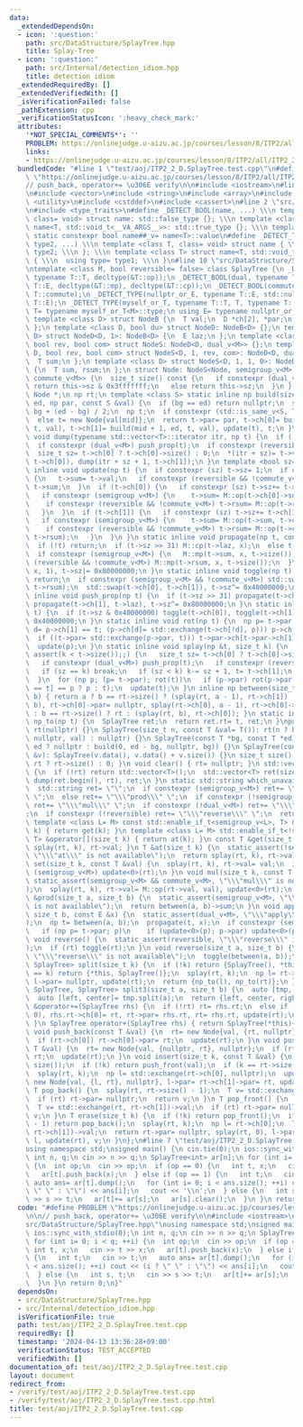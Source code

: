 ```yaml
---
data:
  _extendedDependsOn:
  - icon: ':question:'
    path: src/DataStructure/SplayTree.hpp
    title: Splay-Tree
  - icon: ':question:'
    path: src/Internal/detection_idiom.hpp
    title: detection idiom
  _extendedRequiredBy: []
  _extendedVerifiedWith: []
  _isVerificationFailed: false
  _pathExtension: cpp
  _verificationStatusIcon: ':heavy_check_mark:'
  attributes:
    '*NOT_SPECIAL_COMMENTS*': ''
    PROBLEM: https://onlinejudge.u-aizu.ac.jp/courses/lesson/8/ITP2/all/ITP2_2_D
    links:
    - https://onlinejudge.u-aizu.ac.jp/courses/lesson/8/ITP2/all/ITP2_2_D
  bundledCode: "#line 1 \"test/aoj/ITP2_2_D.SplayTree.test.cpp\"\n#define PROBLEM\
    \ \"https://onlinejudge.u-aizu.ac.jp/courses/lesson/8/ITP2/all/ITP2_2_D\"\n\n\
    // push_back, operator+= \u306E verify\n\n#include <iostream>\n#line 2 \"src/DataStructure/SplayTree.hpp\"\
    \n#include <vector>\n#include <string>\n#include <array>\n#include <tuple>\n#include\
    \ <utility>\n#include <cstddef>\n#include <cassert>\n#line 2 \"src/Internal/detection_idiom.hpp\"\
    \n#include <type_traits>\n#define _DETECT_BOOL(name, ...) \\\n template <class,\
    \ class= void> struct name: std::false_type {}; \\\n template <class T> struct\
    \ name<T, std::void_t<__VA_ARGS__>>: std::true_type {}; \\\n template <class T>\
    \ static constexpr bool name##_v= name<T>::value\n#define _DETECT_TYPE(name, type1,\
    \ type2, ...) \\\n template <class T, class= void> struct name { \\\n  using type=\
    \ type2; \\\n }; \\\n template <class T> struct name<T, std::void_t<__VA_ARGS__>>\
    \ { \\\n  using type= type1; \\\n }\n#line 10 \"src/DataStructure/SplayTree.hpp\"\
    \ntemplate <class M, bool reversible= false> class SplayTree {\n _DETECT_BOOL(semigroup,\
    \ typename T::T, decltype(&T::op));\n _DETECT_BOOL(dual, typename T::T, typename\
    \ T::E, decltype(&T::mp), decltype(&T::cp));\n _DETECT_BOOL(commute, typename\
    \ T::commute);\n _DETECT_TYPE(nullptr_or_E, typename T::E, std::nullptr_t, typename\
    \ T::E);\n _DETECT_TYPE(myself_or_T, typename T::T, T, typename T::T);\n using\
    \ T= typename myself_or_T<M>::type;\n using E= typename nullptr_or_E<M>::type;\n\
    \ template <class D> struct NodeB {\n  T val;\n  D *ch[2], *par;\n  size_t sz;\n\
    \ };\n template <class D, bool du> struct NodeD: NodeB<D> {};\n template <class\
    \ D> struct NodeD<D, 1>: NodeB<D> {\n  E laz;\n };\n template <class D, bool sg,\
    \ bool rev, bool com> struct NodeS: NodeD<D, dual_v<M>> {};\n template <class\
    \ D, bool rev, bool com> struct NodeS<D, 1, rev, com>: NodeD<D, dual_v<M>> {\n\
    \  T sum;\n };\n template <class D> struct NodeS<D, 1, 1, 0>: NodeD<D, dual_v<M>>\
    \ {\n  T sum, rsum;\n };\n struct Node: NodeS<Node, semigroup_v<M>, reversible,\
    \ commute_v<M>> {\n  size_t size() const {\n   if constexpr (dual_v<M> || reversible)\
    \ return this->sz & 0x3fffffff;\n   else return this->sz;\n  }\n };\n using np=\
    \ Node *;\n np rt;\n template <class S> static inline np build(size_t bg, size_t\
    \ ed, np par, const S &val) {\n  if (bg == ed) return nullptr;\n  size_t mid=\
    \ bg + (ed - bg) / 2;\n  np t;\n  if constexpr (std::is_same_v<S, T>) t= new Node{val};\n\
    \  else t= new Node{val[mid]};\n  return t->par= par, t->ch[0]= build(bg, mid,\
    \ t, val), t->ch[1]= build(mid + 1, ed, t, val), update(t), t;\n }\n static inline\
    \ void dump(typename std::vector<T>::iterator itr, np t) {\n  if (!t) return;\n\
    \  if constexpr (dual_v<M>) push_prop(t);\n  if constexpr (reversible) push_tog(t);\n\
    \  size_t sz= t->ch[0] ? t->ch[0]->size() : 0;\n  *(itr + sz)= t->val, dump(itr,\
    \ t->ch[0]), dump(itr + sz + 1, t->ch[1]);\n }\n template <bool sz= true> static\
    \ inline void update(np t) {\n  if constexpr (sz) t->sz= 1;\n  if constexpr (semigroup_v<M>)\
    \ {\n   t->sum= t->val;\n   if constexpr (reversible && !commute_v<M>) t->rsum=\
    \ t->sum;\n  }\n  if (t->ch[0]) {\n   if constexpr (sz) t->sz+= t->ch[0]->size();\n\
    \   if constexpr (semigroup_v<M>) {\n    t->sum= M::op(t->ch[0]->sum, t->sum);\n\
    \    if constexpr (reversible && !commute_v<M>) t->rsum= M::op(t->rsum, t->ch[0]->rsum);\n\
    \   }\n  }\n  if (t->ch[1]) {\n   if constexpr (sz) t->sz+= t->ch[1]->size();\n\
    \   if constexpr (semigroup_v<M>) {\n    t->sum= M::op(t->sum, t->ch[1]->sum);\n\
    \    if constexpr (reversible && !commute_v<M>) t->rsum= M::op(t->ch[1]->rsum,\
    \ t->rsum);\n   }\n  }\n }\n static inline void propagate(np t, const E &x) {\n\
    \  if (!t) return;\n  if (t->sz >> 31) M::cp(t->laz, x);\n  else t->laz= x;\n\
    \  if constexpr (semigroup_v<M>) {\n   M::mp(t->sum, x, t->size());\n   if constexpr\
    \ (reversible && !commute_v<M>) M::mp(t->rsum, x, t->size());\n  }\n  M::mp(t->val,\
    \ x, 1), t->sz|= 0x80000000;\n }\n static inline void toggle(np t) {\n  if (!t)\
    \ return;\n  if constexpr (semigroup_v<M> && !commute_v<M>) std::swap(t->sum,\
    \ t->rsum);\n  std::swap(t->ch[0], t->ch[1]), t->sz^= 0x40000000;\n }\n static\
    \ inline void push_prop(np t) {\n  if (t->sz >> 31) propagate(t->ch[0], t->laz),\
    \ propagate(t->ch[1], t->laz), t->sz^= 0x80000000;\n }\n static inline void push_tog(np\
    \ t) {\n  if (t->sz & 0x40000000) toggle(t->ch[0]), toggle(t->ch[1]), t->sz^=\
    \ 0x40000000;\n }\n static inline void rot(np t) {\n  np p= t->par;\n  if (bool\
    \ d= p->ch[1] == t; (p->ch[d]= std::exchange(t->ch[!d], p))) p->ch[d]->par= p;\n\
    \  if ((t->par= std::exchange(p->par, t))) t->par->ch[t->par->ch[1] == p]= t;\n\
    \  update(p);\n }\n static inline void splay(np &t, size_t k) {\n  for (assert(t),\
    \ assert(k < t->size());;) {\n   size_t sz= t->ch[0] ? t->ch[0]->size() : 0;\n\
    \   if constexpr (dual_v<M>) push_prop(t);\n   if constexpr (reversible) push_tog(t);\n\
    \   if (sz == k) break;\n   if (sz < k) k-= sz + 1, t= t->ch[1];\n   else t= t->ch[0];\n\
    \  }\n  for (np p; (p= t->par); rot(t))\n   if (p->par) rot(p->par->ch[p->ch[1]\
    \ == t] == p ? p : t);\n  update(t);\n }\n inline np between(size_t a, size_t\
    \ b) { return a ? b == rt->size() ? (splay(rt, a - 1), rt->ch[1]) : (splay(rt,\
    \ b), rt->ch[0]->par= nullptr, splay(rt->ch[0], a - 1), rt->ch[0]->par= rt, rt->ch[0]->ch[1])\
    \ : b == rt->size() ? rt : (splay(rt, b), rt->ch[0]); }\n static inline SplayTree\
    \ np_to(np t) {\n  SplayTree ret;\n  return ret.rt= t, ret;\n }\npublic:\n SplayTree():\
    \ rt(nullptr) {}\n SplayTree(size_t n, const T &val= T()): rt(n ? build(0, n,\
    \ nullptr, val) : nullptr) {}\n SplayTree(const T *bg, const T *ed): rt(bg ==\
    \ ed ? nullptr : build(0, ed - bg, nullptr, bg)) {}\n SplayTree(const std::vector<T>\
    \ &v): SplayTree(v.data(), v.data() + v.size()) {}\n size_t size() const { return\
    \ rt ? rt->size() : 0; }\n void clear() { rt= nullptr; }\n std::vector<T> dump()\
    \ {\n  if (!rt) return std::vector<T>();\n  std::vector<T> ret(size());\n  return\
    \ dump(ret.begin(), rt), ret;\n }\n static std::string which_unavailable() {\n\
    \  std::string ret= \"\";\n  if constexpr (semigroup_v<M>) ret+= \"\\\"at\\\"\
    \ \";\n  else ret+= \"\\\"prod\\\" \";\n  if constexpr (!semigroup_v<M> || !commute_v<M>)\
    \ ret+= \"\\\"mul\\\" \";\n  if constexpr (!dual_v<M>) ret+= \"\\\"apply\\\" \"\
    ;\n  if constexpr (!reversible) ret+= \"\\\"reverse\\\" \";\n  return ret;\n }\n\
    \ template <class L= M> const std::enable_if_t<semigroup_v<L>, T> &operator[](size_t\
    \ k) { return get(k); }\n template <class L= M> std::enable_if_t<!semigroup_v<L>,\
    \ T> &operator[](size_t k) { return at(k); }\n const T &get(size_t k) { return\
    \ splay(rt, k), rt->val; }\n T &at(size_t k) {\n  static_assert(!semigroup_v<M>,\
    \ \"\\\"at\\\" is not available\");\n  return splay(rt, k), rt->val;\n }\n void\
    \ set(size_t k, const T &val) {\n  splay(rt, k), rt->val= val;\n  if constexpr\
    \ (semigroup_v<M>) update<0>(rt);\n }\n void mul(size_t k, const T &val) {\n \
    \ static_assert(semigroup_v<M> && commute_v<M>, \"\\\"mul\\\" is not available\"\
    );\n  splay(rt, k), rt->val= M::op(rt->val, val), update<0>(rt);\n }\n const T\
    \ &prod(size_t a, size_t b) {\n  static_assert(semigroup_v<M>, \"\\\"prod\\\"\
    \ is not available\");\n  return between(a, b)->sum;\n }\n void apply(size_t a,\
    \ size_t b, const E &x) {\n  static_assert(dual_v<M>, \"\\\"apply\\\" is not available\"\
    );\n  np t= between(a, b);\n  propagate(t, x);\n  if constexpr (semigroup_v<M>)\n\
    \   if (np p= t->par; p)\n    if (update<0>(p); p->par) update<0>(p->par);\n }\n\
    \ void reverse() {\n  static_assert(reversible, \"\\\"reverse\\\" is not available\"\
    );\n  if (rt) toggle(rt);\n }\n void reverse(size_t a, size_t b) {\n  static_assert(reversible,\
    \ \"\\\"reverse\\\" is not available\");\n  toggle(between(a, b));\n }\n std::pair<SplayTree,\
    \ SplayTree> split(size_t k) {\n  if (!k) return {SplayTree(), *this};\n  if (size()\
    \ == k) return {*this, SplayTree()};\n  splay(rt, k);\n  np l= rt->ch[0];\n  rt->ch[0]=\
    \ l->par= nullptr, update(rt);\n  return {np_to(l), np_to(rt)};\n }\n std::tuple<SplayTree,\
    \ SplayTree, SplayTree> split3(size_t a, size_t b) {\n  auto [tmp, right]= split(b);\n\
    \  auto [left, center]= tmp.split(a);\n  return {left, center, right};\n }\n SplayTree\
    \ &operator+=(SplayTree rhs) {\n  if (!rt) rt= rhs.rt;\n  else if (rhs.rt) splay(rhs.rt,\
    \ 0), rhs.rt->ch[0]= rt, rt->par= rhs.rt, rt= rhs.rt, update(rt);\n  return *this;\n\
    \ }\n SplayTree operator+(SplayTree rhs) { return SplayTree(*this)+= rhs; }\n\
    \ void push_back(const T &val) {\n  rt= new Node{val, {rt, nullptr}, nullptr};\n\
    \  if (rt->ch[0]) rt->ch[0]->par= rt;\n  update(rt);\n }\n void push_front(const\
    \ T &val) {\n  rt= new Node{val, {nullptr, rt}, nullptr};\n  if (rt->ch[1]) rt->ch[1]->par=\
    \ rt;\n  update(rt);\n }\n void insert(size_t k, const T &val) {\n  assert(k <=\
    \ size());\n  if (!k) return push_front(val);\n  if (k == rt->size()) return push_back(val);\n\
    \  splay(rt, k);\n  np l= std::exchange(rt->ch[0], nullptr);\n  update(rt), rt=\
    \ new Node{val, {l, rt}, nullptr}, l->par= rt->ch[1]->par= rt, update(rt);\n }\n\
    \ T pop_back() {\n  splay(rt, rt->size() - 1);\n  T v= std::exchange(rt, rt->ch[0])->val;\n\
    \  if (rt) rt->par= nullptr;\n  return v;\n }\n T pop_front() {\n  splay(rt, 0);\n\
    \  T v= std::exchange(rt, rt->ch[1])->val;\n  if (rt) rt->par= nullptr;\n  return\
    \ v;\n }\n T erase(size_t k) {\n  if (!k) return pop_front();\n  if (k == rt->size()\
    \ - 1) return pop_back();\n  splay(rt, k);\n  np l= rt->ch[0];\n  T v= std::exchange(rt,\
    \ rt->ch[1])->val;\n  return rt->par= nullptr, splay(rt, 0), l->par= rt, rt->ch[0]=\
    \ l, update(rt), v;\n }\n};\n#line 7 \"test/aoj/ITP2_2_D.SplayTree.test.cpp\"\n\
    using namespace std;\nsigned main() {\n cin.tie(0);\n ios::sync_with_stdio(0);\n\
    \ int n, q;\n cin >> n >> q;\n SplayTree<int> ar[n];\n for (int i= 0; i < q; ++i)\
    \ {\n  int op;\n  cin >> op;\n  if (op == 0) {\n   int t, x;\n   cin >> t >> x;\n\
    \   ar[t].push_back(x);\n  } else if (op == 1) {\n   int t;\n   cin >> t;\n  \
    \ auto ans= ar[t].dump();\n   for (int i= 0; i < ans.size(); ++i) cout << (i ?\
    \ \" \" : \"\") << ans[i];\n   cout << '\\n';\n  } else {\n   int s, t;\n   cin\
    \ >> s >> t;\n   ar[t]+= ar[s];\n   ar[s].clear();\n  }\n }\n return 0;\n}\n"
  code: "#define PROBLEM \"https://onlinejudge.u-aizu.ac.jp/courses/lesson/8/ITP2/all/ITP2_2_D\"\
    \n\n// push_back, operator+= \u306E verify\n\n#include <iostream>\n#include \"\
    src/DataStructure/SplayTree.hpp\"\nusing namespace std;\nsigned main() {\n cin.tie(0);\n\
    \ ios::sync_with_stdio(0);\n int n, q;\n cin >> n >> q;\n SplayTree<int> ar[n];\n\
    \ for (int i= 0; i < q; ++i) {\n  int op;\n  cin >> op;\n  if (op == 0) {\n  \
    \ int t, x;\n   cin >> t >> x;\n   ar[t].push_back(x);\n  } else if (op == 1)\
    \ {\n   int t;\n   cin >> t;\n   auto ans= ar[t].dump();\n   for (int i= 0; i\
    \ < ans.size(); ++i) cout << (i ? \" \" : \"\") << ans[i];\n   cout << '\\n';\n\
    \  } else {\n   int s, t;\n   cin >> s >> t;\n   ar[t]+= ar[s];\n   ar[s].clear();\n\
    \  }\n }\n return 0;\n}"
  dependsOn:
  - src/DataStructure/SplayTree.hpp
  - src/Internal/detection_idiom.hpp
  isVerificationFile: true
  path: test/aoj/ITP2_2_D.SplayTree.test.cpp
  requiredBy: []
  timestamp: '2024-04-13 13:36:28+09:00'
  verificationStatus: TEST_ACCEPTED
  verifiedWith: []
documentation_of: test/aoj/ITP2_2_D.SplayTree.test.cpp
layout: document
redirect_from:
- /verify/test/aoj/ITP2_2_D.SplayTree.test.cpp
- /verify/test/aoj/ITP2_2_D.SplayTree.test.cpp.html
title: test/aoj/ITP2_2_D.SplayTree.test.cpp
---
```

